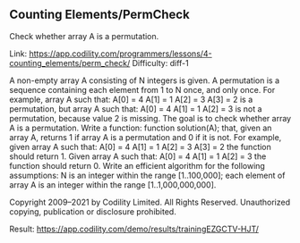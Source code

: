 Counting Elements/PermCheck
------------------------
Check whether array A is a permutation.

Link: https://app.codility.com/programmers/lessons/4-counting_elements/perm_check/
Difficulty: diff-1

A non-empty array A consisting of N integers is given.
A permutation is a sequence containing each element from 1 to N once, and only once.
For example, array A such that:
    A[0] = 4
    A[1] = 1
    A[2] = 3
    A[3] = 2
is a permutation, but array A such that:
    A[0] = 4
    A[1] = 1
    A[2] = 3
is not a permutation, because value 2 is missing.
The goal is to check whether array A is a permutation.
Write a function:
function solution(A);
that, given an array A, returns 1 if array A is a permutation and 0 if it is not.
For example, given array A such that:
    A[0] = 4
    A[1] = 1
    A[2] = 3
    A[3] = 2
the function should return 1.
Given array A such that:
    A[0] = 4
    A[1] = 1
    A[2] = 3
the function should return 0.
Write an efficient algorithm for the following assumptions:
N is an integer within the range [1..100,000];
each element of array A is an integer within the range [1..1,000,000,000].



Copyright 2009–2021 by Codility Limited. All Rights Reserved. Unauthorized copying, publication or disclosure prohibited.

Result: https://app.codility.com/demo/results/trainingEZGCTV-HJT/